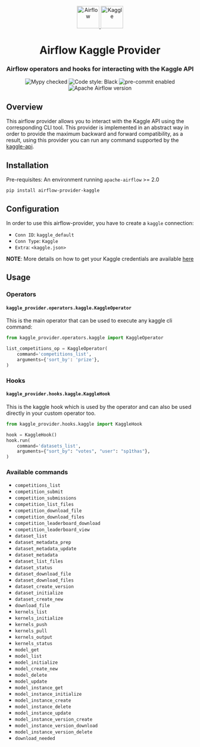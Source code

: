 <p align="center">
  <a href="https://www.airflow.apache.org">
    <img alt="Airflow" src="https://cwiki.apache.org/confluence/download/attachments/145723561/airflow_transparent.png?api=v2" width="60" />
  </a>
  <a href="https://www.kaggle.com">
    <img alt="Kaggle" src="https://www.svgrepo.com/show/349422/kaggle.svg" width="60" />
  </a>
</p>
<h1 align="center">
  Airflow Kaggle Provider
</h1>
<h3 align="center">
  Airflow operators and hooks for interacting with the Kaggle API
</h3>
<p align="center">
    <img alt="Mypy checked" src="https://img.shields.io/badge/mypy-checked-blue">
    <img alt="Code style: Black" src="https://img.shields.io/badge/code%20style-black-black">
    <img alt="pre-commit enabled" src="https://img.shields.io/badge/pre--commit-enabled-brightgreen?logo=pre-commit&logoColor=white">
    <img alt="Apache Airflow version" src="https://img.shields.io/badge/Apache_Airflow-%3E=2.0-orange">
</p>

## Overview

This airflow provider allows you to interact with the Kaggle API using the corresponding CLI tool. This provider is
implemented in an abstract way in order to provide the maximum backward and forward compatibility, as a result,
using this provider you can run any command supported by the [kaggle-api](https://github.com/Kaggle/kaggle-api).

## Installation

Pre-requisites: An environment running `apache-airflow` >= 2.0

```shell
pip install airflow-provider-kaggle
```

## Configuration

In order to use this airflow-provider, you have to create a `kaggle` connection:

- `Conn ID`: `kaggle_default`
- `Conn Type`: `Kaggle`
- `Extra`: `<kaggle.json>`

**NOTE**: More details on how to get your Kaggle credentials are available [here](https://github.com/Kaggle/kaggle-api#api-credentials)

## Usage

### Operators

#### `kaggle_provider.operators.kaggle.KaggleOperator`

This is the main operator that can be used to execute any kaggle cli command:

```python
from kaggle_provider.operators.kaggle import KaggleOperator

list_competitions_op = KaggleOperator(
    command='competitions_list',
    arguments={'sort_by': 'prize'},
)
```

### Hooks

#### `kaggle_provider.hooks.kaggle.KaggleHook`

This is the kaggle hook which is used by the operator and can also be used directly
in your custom operator too.

```python
from kaggle_provider.hooks.kaggle import KaggleHook

hook = KaggleHook()
hook.run(
    command='datasets_list',
    arguments={"sort_by": "votes", "user": "sp1thas"},
)
```


### Available commands

 - `competitions_list`
 - `competition_submit`
 - `competition_submissions`
 - `competition_list_files`
 - `competition_download_file`
 - `competition_download_files`
 - `competition_leaderboard_download`
 - `competition_leaderboard_view`
 - `dataset_list`
 - `dataset_metadata_prep`
 - `dataset_metadata_update`
 - `dataset_metadata`
 - `dataset_list_files`
 - `dataset_status`
 - `dataset_download_file`
 - `dataset_download_files`
 - `dataset_create_version`
 - `dataset_initialize`
 - `dataset_create_new`
 - `download_file`
 - `kernels_list`
 - `kernels_initialize`
 - `kernels_push`
 - `kernels_pull`
 - `kernels_output`
 - `kernels_status`
 - `model_get`
 - `model_list`
 - `model_initialize`
 - `model_create_new`
 - `model_delete`
 - `model_update`
 - `model_instance_get`
 - `model_instance_initialize`
 - `model_instance_create`
 - `model_instance_delete`
 - `model_instance_update`
 - `model_instance_version_create`
 - `model_instance_version_download`
 - `model_instance_version_delete`
 - `download_needed`
